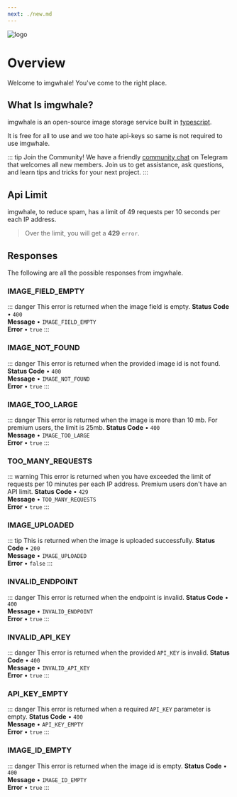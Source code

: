 ```yaml
---
next: ./new.md
---
```


![logo](/imgwhale.png)

# Overview

Welcome to imgwhale!
You've come to the right place.

## What Is imgwhale?

imgwhale is an open-source image storage service built in [typescript](https://typescriptlang.com).

It is free for all to use and we too hate api-keys so same is not required to use imgwhale.

::: tip Join the Community!
We have a friendly [community chat](https://t.me/IndianBotsChat) on Telegram that welcomes all new members.
Join us to get assistance, ask questions, and learn tips and tricks for your next project.
:::

## Api Limit

imgwhale, to reduce spam, has a limit of 49 requests per 10 seconds per each IP address.

> Over the limit, you will get a **429** `error`.

## Responses

The following are all the possible responses from imgwhale.

### IMAGE_FIELD_EMPTY <Badge text="POST" type="danger" vertical="middle" />

::: danger This error is returned when the image field is empty.
**Status Code** • `400`<br>
**Message** • `IMAGE_FIELD_EMPTY`<br>
**Error** • `true`
:::

### IMAGE_NOT_FOUND <Badge text="GET" type="danger" vertical="middle" />

::: danger This error is returned when the provided image id is not found.
**Status Code** • `400`<br>
**Message** • `IMAGE_NOT_FOUND`<br>
**Error** • `true`
:::

### IMAGE_TOO_LARGE <Badge text="POST" type="danger" vertical="middle" />

::: danger This error is returned when the image is more than 10 mb. For premium users, the limit is 25mb.
**Status Code** • `400`<br>
**Message** • `IMAGE_TOO_LARGE`<br>
**Error** • `true`
:::

### TOO_MANY_REQUESTS <Badge text="POST" type="warning" vertical="middle" />

::: warning This error is returned when you have exceeded the limit of requests per 10 minutes per each IP address. Premium users don't have an API limit.
**Status Code** • `429`<br>
**Message** • `TOO_MANY_REQUESTS`<br>
**Error** • `true`
:::

### IMAGE_UPLOADED <Badge text="POST" vertical="middle" />

::: tip This is returned when the image is uploaded successfully.
**Status Code** • `200`<br>
**Message** • `IMAGE_UPLOADED`<br>
**Error** • `false`
:::

### INVALID_ENDPOINT <Badge text="POST" type="danger" vertical="middle" />

::: danger This error is returned when the endpoint is invalid.
**Status Code** • `400`<br>
**Message** • `INVALID_ENDPOINT`<br>
**Error** • `true`
:::

### INVALID_API_KEY <Badge text="GET" type="danger" vertical="middle" /> <Badge text="Premium" vertical="middle" />

::: danger This error is returned when the provided `API_KEY` is invalid.
**Status Code** • `400`<br>
**Message** • `INVALID_API_KEY`<br>
**Error** • `true`
:::

### API_KEY_EMPTY <Badge text="GET" type="danger" vertical="middle" /> <Badge text="Premium" vertical="middle" />

::: danger This error is returned when a required `API_KEY` parameter is empty.
**Status Code** • `400`<br>
**Message** • `API_KEY_EMPTY`<br>
**Error** • `true`
:::

### IMAGE_ID_EMPTY <Badge text="GET" type="danger" vertical="middle" />

::: danger This error is returned when the image id is empty.
**Status Code** • `400`<br>
**Message** • `IMAGE_ID_EMPTY`<br>
**Error** • `true`
:::
